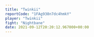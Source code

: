 ```yaml
---
title: "Twinkii"
reportCode: "1FAg938n7dc4hmkY"
player: "Twinkii"
fight: "Nightbane"
date: 2021-09-12T20:20:12.967000+00:00
---
```

